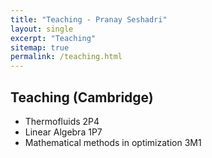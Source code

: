 ```yaml
---
title: "Teaching - Pranay Seshadri"
layout: single
excerpt: "Teaching"
sitemap: true
permalink: /teaching.html
---
```



## Teaching (Cambridge)
- Thermofluids 2P4
- Linear Algebra 1P7
- Mathematical methods in optimization 3M1